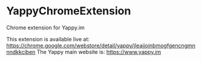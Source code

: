 # YappyChromeExtension
Chrome extension for Yappy.im

This extension is available live at: https://chrome.google.com/webstore/detail/yappy/jleajjoinbmogfgencngmnnndkkciben
The Yappy main website is: https://www.yappy.im
